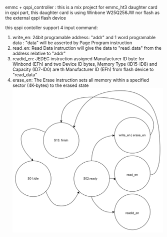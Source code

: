 emmc + qspi_controller : this is a mix project for emmc_ht3 daughter card  
in qspi part, this daughter card is using Winbone W25Q256JW nor flash as the external qspi flash device  

this qspi contoller support 4 input command:  
1. write_en: 24bit programable address: "addr" and 1 word programable data : "data"  will be asserted by Page Program instruction  
2. read_en: Read Data instruction will give the data to "read_data" from the address relative to "addr"
3. readid_en: JEDEC instruction assigned Manufacturer ID byte for Winbond (EFh) and two Device ID bytes, Memory Type (ID15-ID8) and Capacity (ID7-ID0) are th Manufacturer ID (EFh) from flash device to "read_data"  
4. erase_en: The Erase instruction sets all memory within a specified sector (4K-bytes) to the erased state
![alt text](https://github.com/joshuahwfwEE/emmc-qspi_controller/blob/main/qspi_contoller_state_machine.png?raw=true)
   

